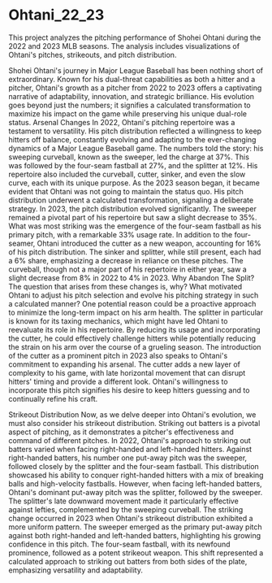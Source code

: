 # Ohtani_22_23
This project analyzes the pitching performance of Shohei Ohtani during the 2022 and 2023 MLB seasons. The analysis includes visualizations of Ohtani's pitches, strikeouts, and pitch distribution.

Shohei Ohtani's journey in Major League Baseball has been nothing short of extraordinary. Known for his dual-threat capabilities as both a hitter and a pitcher, Ohtani's growth as a pitcher from 2022 to 2023 offers a captivating narrative of adaptability, innovation, and strategic brilliance. His evolution goes beyond just the numbers; it signifies a calculated transformation to maximize his impact on the game while preserving his unique dual-role status.
Arsenal Changes
In 2022, Ohtani's pitching repertoire was a testament to versatility. His pitch distribution reflected a willingness to keep hitters off balance, constantly evolving and adapting to the ever-changing dynamics of a Major League Baseball game. The numbers told the story: his sweeping curveball, known as the sweeper, led the charge at 37%. This was followed by the four-seam fastball at 27%, and the splitter at 12%. His repertoire also included the curveball, cutter, sinker, and even the slow curve, each with its unique purpose.
As the 2023 season began, it became evident that Ohtani was not going to maintain the status quo. His pitch distribution underwent a calculated transformation, signaling a deliberate strategy. 
In 2023, the pitch distribution evolved significantly. The sweeper remained a pivotal part of his repertoire but saw a slight decrease to 35%. What was most striking was the emergence of the four-seam fastball as his primary pitch, with a remarkable 33% usage rate. In addition to the four-seamer, Ohtani introduced the cutter as a new weapon, accounting for 16% of his pitch distribution. The sinker and splitter, while still present, each had a 6% share, emphasizing a decrease in reliance on these pitches. The curveball, though not a major part of his repertoire in either year, saw a slight decrease from 8% in 2022 to 4% in 2023.
Why Abandon The Split?
The question that arises from these changes is, why? What motivated Ohtani to adjust his pitch selection and evolve his pitching strategy in such a calculated manner? One potential reason could be a proactive approach to minimize the long-term impact on his arm health. The splitter in particular is known for its taxing mechanics, which might have led Ohtani to reevaluate its role in his repertoire. By reducing its usage and incorporating the cutter, he could effectively challenge hitters while potentially reducing the strain on his arm over the course of a grueling season.
The introduction of the cutter as a prominent pitch in 2023 also speaks to Ohtani's commitment to expanding his arsenal. The cutter adds a new layer of complexity to his game, with late horizontal movement that can disrupt hitters' timing and provide a different look. Ohtani's willingness to incorporate this pitch signifies his desire to keep hitters guessing and to continually refine his craft.

Strikeout Distribution
Now, as we delve deeper into Ohtani's evolution, we must also consider his strikeout distribution. Striking out batters is a pivotal aspect of pitching, as it demonstrates a pitcher's effectiveness and command of different pitches. In 2022, Ohtani's approach to striking out batters varied when facing right-handed and left-handed hitters.
Against right-handed batters, his number one put-away pitch was the sweeper, followed closely by the splitter and the four-seam fastball. This distribution showcased his ability to conquer right-handed hitters with a mix of breaking balls and high-velocity fastballs. However, when facing left-handed batters, Ohtani's dominant put-away pitch was the splitter, followed by the sweeper. The splitter's late downward movement made it particularly effective against lefties, complemented by the sweeping curveball.
The striking change occurred in 2023 when Ohtani's strikeout distribution exhibited a more uniform pattern. The sweeper emerged as the primary put-away pitch against both right-handed and left-handed batters, highlighting his growing confidence in this pitch. The four-seam fastball, with its newfound prominence, followed as a potent strikeout weapon. This shift represented a calculated approach to striking out batters from both sides of the plate, emphasizing versatility and adaptability.


